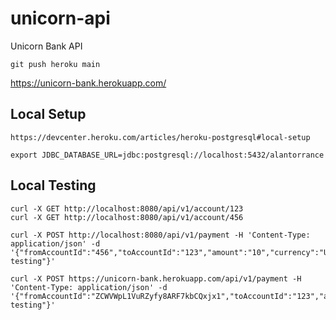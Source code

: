 # unicorn-api
Unicorn Bank API

    git push heroku main


https://unicorn-bank.herokuapp.com/


## Local Setup

    https://devcenter.heroku.com/articles/heroku-postgresql#local-setup

    export JDBC_DATABASE_URL=jdbc:postgresql://localhost:5432/alantorrance

## Local Testing

    curl -X GET http://localhost:8080/api/v1/account/123
    curl -X GET http://localhost:8080/api/v1/account/456
    
    curl -X POST http://localhost:8080/api/v1/payment -H 'Content-Type: application/json' -d '{"fromAccountId":"456","toAccountId":"123","amount":"10","currency":"USD","reference":"just testing"}'

    curl -X POST https://unicorn-bank.herokuapp.com/api/v1/payment -H 'Content-Type: application/json' -d '{"fromAccountId":"ZCWVWpL1VuRZyfy8ARF7kbCQxjx1","toAccountId":"123","amount":"10","currency":"USD","reference":"just testing"}'
    
    